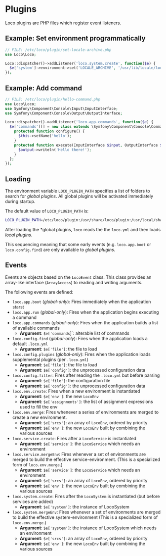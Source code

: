 # Plugins

Loco plugins are PHP files which register event listeners.

## Example: Set environment programmatically

```php
// FILE: /etc/loco/plugin/set-locale-archive.php
use Loco\Loco;

Loco::dispatcher()->addListener('loco.system.create', function($e) {
  $e['system']->environment->set('LOCALE_ARCHIVE', '/usr/lib/locale/locale-archive');
});
```

## Example: Add command

```php
// FILE: /etc/loco/plugin/hello-command.php
use Loco\Loco;
use Symfony\Component\Console\Input\InputInterface;
use Symfony\Component\Console\Output\OutputInterface;

Loco::dispatcher()->addListener('loco.app.commands', function($e) {
  $e['commands'][] = new class extends \Symfony\Component\Console\Command\Command {
    protected function configure() {
      $this->setName('hello');
    }
    protected function execute(InputInterface $input, OutputInterface $output) {
      $output->writeln('Hello there!');
    }
  };
});
```

## Loading

The environment variable `LOCO_PLUGIN_PATH` specifies a list of folders to
search for *global plugins*. All global plugins will be activated immediately
during startup.

The default value of `LOCO_PLUGIN_PATH` is:

```bash
LOCO_PLUGIN_PATH=/etc/loco/plugin:/usr/share/loco/plugin:/usr/local/share/loco/plugin:$HOME/.config/loco/plugin
```

After loading the *global plugins, `loco` reads the the `loco.yml` and then loads *local plugins*.

This sequencing meaning that some early events (e.g.  `loco.app.boot` or
`loco.config.find`) are only available to *global plugins*.

## Events

Events are objects based on the `LocoEvent` class.  This class provides an
array-like interface (`ArrayAccess`) to reading and writing arguments.

The following events are defined:

* `loco.app.boot` (*global-only*): Fires immediately when the application starst
* `loco.app.run` (*global-only*): Fires when the application begins executing a command
* `loco.app.commands` (*global-only*): Fires when the application builds a list of available commands
   * __Argument__: `$e['commands`]`: alterable list of commands
* `loco.config.find` (*global-only*): Fires when the application loads a default `.loco.yml`
   * __Argument__: `$e['file']`: the file to load
* `loco.config.plugins` (*global-only*): Fires when the application loads supplemental plugins (per `.loco.yml`)
   * __Argument__: `$e['file']`: the file to load
   * __Argument__: `$e['config']`: the unprocessed configuration data
* `loco.config.filter`: Fires after reading the `.loco.yml` but before parsing
   * __Argument__: `$e['file']`: the configuration file
   * __Argument__: `$e['config']`: the unprocessed configuration data
* `loco.env.create`: Fires when a new environment is instantiated
   * __Argument__: `$e['env']`: the new `LocoEnv`
   * __Argument__: `$e['assignments']`: the list of assignment expressions used to fill the env
* `loco.env.merge`: Fires whenever a series of environments are merged to create a new environment.
   * __Argument__: `$e['srcs']`: an array of `LocoEnv`, ordered by priority
   * __Argument__: `$e['env']`: the new `LocoEnv` built by combining the various sources
* `loco.service.create`: Fires after a `LocoService` is instantiated
   * __Argument__: `$e['service']`: the `LocoService` which needs an environment
* `loco.service.mergeEnv`: Fires whenever a set of environments are merged to build the effective service-environment.
  (This is a specialized form of `loco.env.merge`.)
   * __Argument__: `$e['service']`: the `LocoService` which needs an environment
   * __Argument__: `$e['srcs']`: an array of `LocoEnv`, ordered by priority
   * __Argument__: `$e['env']`: the new `LocoEnv` built by combining the various sources
* `loco.system.create`: Fires after the `LocoSystem` is instantiated (but before services are added)
   * __Argument__: `$e['system']`: the instance of LocoSystem
* `loco.system.mergeEnv`: Fires whenever a set of environments are merged to build the effective system-environment
  (This is a specialized form of `loco.env.merge`.)
   * __Argument__: `$e['system']`: the instance of LocoSystem which needs an environment
   * __Argument__: `$e['srcs']`: an array of `LocoEnv`, ordered by priority
   * __Argument__: `$e['env']`: the new `LocoEnv` built by combining the various sources
